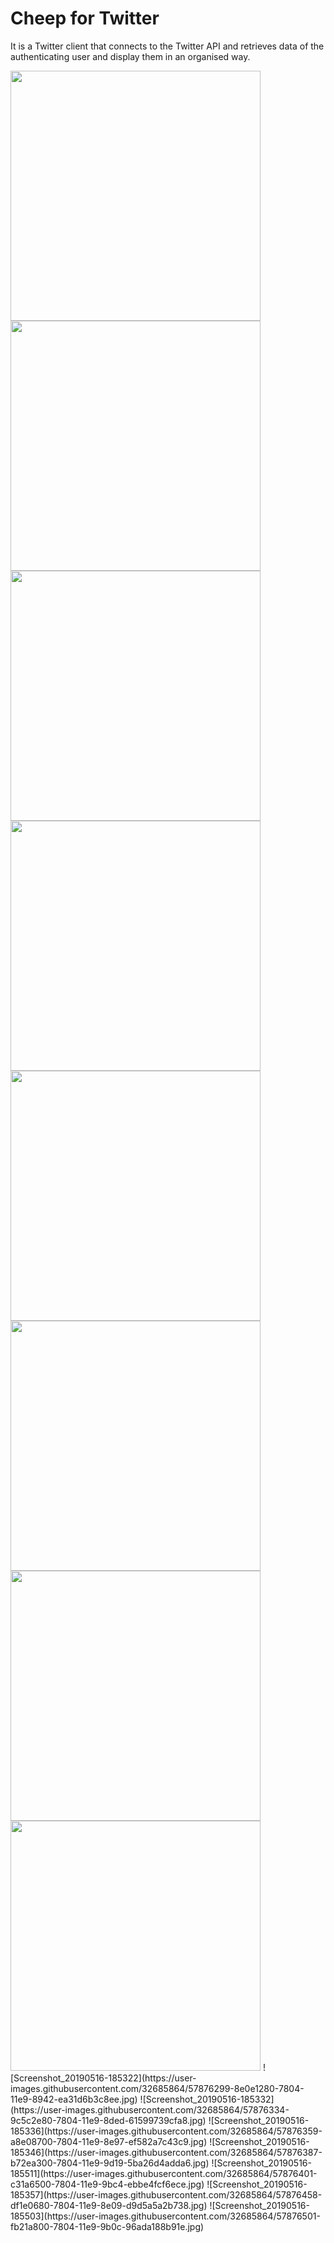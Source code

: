 # Cheep for Twitter
It is a Twitter client that connects to the Twitter API and retrieves data of the authenticating user and display them in an organised way.

<img src="https://user-images.githubusercontent.com/32685864/57876545-1ab8d080-7805-11e9-9f6b-0fd715a0a52e.png" width="400">
<img src="https://user-images.githubusercontent.com/32685864/57876299-8e0e1280-7804-11e9-8942-ea31d6b3c8ee.jpg" width="400">
<img src="https://user-images.githubusercontent.com/32685864/57876334-9c5c2e80-7804-11e9-8ded-61599739cfa8.jpg" width="400">
<img src="https://user-images.githubusercontent.com/32685864/57876359-a8e08700-7804-11e9-8e97-ef582a7c43c9.jpg" width="400">
<img src="https://user-images.githubusercontent.com/32685864/57876387-b72ea300-7804-11e9-9d19-5ba26d4adda6.jpg" width="400">
<img src="https://user-images.githubusercontent.com/32685864/57876401-c31a6500-7804-11e9-9bc4-ebbe4fcf6ece.jpg" width="400">
<img src="https://user-images.githubusercontent.com/32685864/57876458-df1e0680-7804-11e9-8e09-d9d5a5a2b738.jpg" width="400">
<img src="https://user-images.githubusercontent.com/32685864/57876501-fb21a800-7804-11e9-9b0c-96ada188b91e.jpg" width="400">
![Screenshot_20190516-185322](https://user-images.githubusercontent.com/32685864/57876299-8e0e1280-7804-11e9-8942-ea31d6b3c8ee.jpg)
![Screenshot_20190516-185332](https://user-images.githubusercontent.com/32685864/57876334-9c5c2e80-7804-11e9-8ded-61599739cfa8.jpg)
![Screenshot_20190516-185336](https://user-images.githubusercontent.com/32685864/57876359-a8e08700-7804-11e9-8e97-ef582a7c43c9.jpg)
![Screenshot_20190516-185346](https://user-images.githubusercontent.com/32685864/57876387-b72ea300-7804-11e9-9d19-5ba26d4adda6.jpg)
![Screenshot_20190516-185511](https://user-images.githubusercontent.com/32685864/57876401-c31a6500-7804-11e9-9bc4-ebbe4fcf6ece.jpg)
![Screenshot_20190516-185357](https://user-images.githubusercontent.com/32685864/57876458-df1e0680-7804-11e9-8e09-d9d5a5a2b738.jpg)
![Screenshot_20190516-185503](https://user-images.githubusercontent.com/32685864/57876501-fb21a800-7804-11e9-9b0c-96ada188b91e.jpg)

